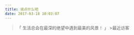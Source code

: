 ```yaml
---
title: 说点什么吧
date: 2017-03-18 10:03:07
---
```


<blockquote class="blockquote-center">「 生活总会在最深的绝望中遇到最美的风景！ 」</blockquot>
>最近访客
<div class="ds-recent-visitors" data-num-items="28" data-avatar-size="42" id="ds-recent-visitors"></div>

